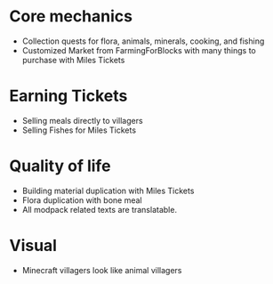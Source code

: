 # Core mechanics
- Collection quests for flora, animals, minerals, cooking, and fishing
- Customized Market from FarmingForBlocks with many things to purchase with Miles Tickets
# Earning Tickets
- Selling meals directly to villagers
- Selling Fishes for Miles Tickets
# Quality of life
- Building material duplication with Miles Tickets
- Flora duplication with bone meal
- All modpack related texts are translatable.
# Visual
- Minecraft villagers look like animal villagers